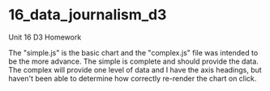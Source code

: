 # 16_data_journalism_d3
Unit 16 D3 Homework

The "simple.js" is the basic chart and the "complex.js" file was intended to be the more advance.  The simple is complete and should provide the data.  The complex will provide one level of data and I have the axis headings, but haven't been able to determine how correctly re-render the chart on click.
